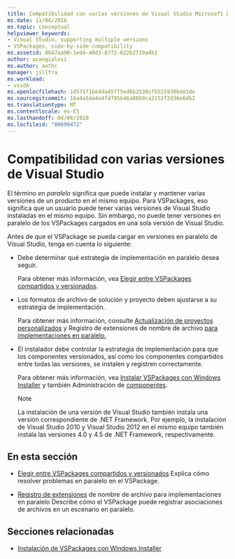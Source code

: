 ```yaml
---
title: Compatibilidad con varias versiones de Visual Studio Microsoft Docs
ms.date: 11/04/2016
ms.topic: conceptual
helpviewer_keywords:
- Visual Studio, supporting multiple versions
- VSPackages, side-by-side compatibility
ms.assetid: 0047aa90-1ed4-40d3-8772-622b2719a4b1
author: acangialosi
ms.author: anthc
manager: jillfra
ms.workload:
- vssdk
ms.openlocfilehash: 1d571f1be4da45ff5ed6b2538cfb515930bde1de
ms.sourcegitcommit: 16a4a5da4a4fd795b46a0869ca2152f2d36e6db2
ms.translationtype: MT
ms.contentlocale: es-ES
ms.lasthandoff: 04/06/2020
ms.locfileid: "80699472"
---
```

# <a name="supporting-multiple-versions-of-visual-studio"></a>Compatibilidad con varias versiones de Visual Studio
El término *en paralelo* significa que puede instalar y mantener varias versiones de un producto en el mismo equipo. Para VSPackages, eso significa que un usuario puede tener varias versiones de Visual Studio instaladas en el mismo equipo. Sin embargo, no puede tener versiones en paralelo de los VSPackages cargados en una sola versión de Visual Studio.

 Antes de que el VSPackage se pueda cargar en versiones en paralelo de Visual Studio, tenga en cuenta lo siguiente:

- Debe determinar qué estrategia de implementación en paralelo desea seguir.

   Para obtener más información, vea [Elegir entre VSPackages compartidos y versionados](../extensibility/choosing-between-shared-and-versioned-vspackages.md).

- Los formatos de archivo de solución y proyecto deben ajustarse a su estrategia de implementación.

   Para obtener más información, consulte [Actualización de proyectos personalizados](../extensibility/internals/upgrading-projects.md#upgrading-custom-projects) y Registro de extensiones de nombre de archivo [para implementaciones en paralelo.](../extensibility/registering-file-name-extensions-for-side-by-side-deployments.md)

- El instalador debe controlar la estrategia de implementación para que los componentes versionados, así como los componentes compartidos entre todas las versiones, se instalen y registren correctamente.

   Para obtener más información, vea [Instalar VSPackages con Windows Installer](../extensibility/internals/installing-vspackages-with-windows-installer.md) y también Administración de [componentes](../extensibility/internals/component-management.md).

  > [!NOTE]
  > La instalación de una versión de Visual Studio también instala una versión correspondiente de .NET Framework. Por ejemplo, la instalación de Visual Studio 2010 y Visual Studio 2012 en el mismo equipo también instala las versiones 4.0 y 4.5 de .NET Framework, respectivamente.

## <a name="in-this-section"></a>En esta sección
- [Elegir entre VSPackages compartidos y versionados](../extensibility/choosing-between-shared-and-versioned-vspackages.md) Explica cómo resolver problemas en paralelo en el VSPackage.

- [Registro de extensiones](../extensibility/registering-file-name-extensions-for-side-by-side-deployments.md) de nombre de archivo para implementaciones en paralelo Describe cómo el VSPackage puede registrar asociaciones de archivos en un escenario en paralelo.

## <a name="related-sections"></a>Secciones relacionadas
- [Instalación de VSPackages con Windows Installer](../extensibility/internals/installing-vspackages-with-windows-installer.md)

